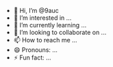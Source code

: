 - 👋 Hi, I’m @9auc
- 👀 I’m interested in ...
- 🌱 I’m currently learning ...
- 💞️ I’m looking to collaborate on ...
- 📫 How to reach me ...
- 😄 Pronouns: ...
- ⚡ Fun fact: ...

<!---
9auc/9auc is a ✨ special ✨ repository because its `README.md` (this file) appears on your GitHub profile.
You can click the Preview link to take a look at your changes.
--->
